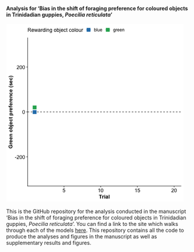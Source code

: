 #### Analysis for ‘Bias in the shift of foraging preference for coloured objects in Trinidadian guppies, *Poecilia reticulata*’

![](docs/images/training-data-animation.gif)

This is the GitHub repository for the analysis conducted in the manuscript ‘Bias in the shift of foraging preference for coloured objects in Trinidadian guppies, *Poecilia reticulata*’. You can find a link to the site which walks through each of the models [here](https://wyatt-toure.github.io/colour-learning-project-analysis/index.html). This repository contains all the code to produce the analyses and figures in the manuscript as well as supplementary results and figures.
